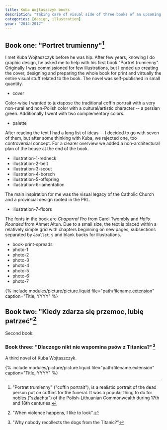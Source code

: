 ```yaml
---
title: Kuba Wojtaszczyk books
description: "Taking care of visual side of three books of an upcoming author."
categories: [design, illustration]
year: "2014-2017"
---
```


## Book one: "Portret trumienny"[^portret]

[^portret]: "Portret trumienny" ("coffin portrait"), is a realistic portrait of the dead person put on coffins for the funeral. It was a popular thing to do for nobles ("szlachta") of the Polish-Lithuanian Commonwealth during 17th and 18th centuries.

I met Kuba Wojtaszczyk before he was hip. After few years, knowing I do graphic design, he asked me to help with his first book "Portret trumienny". Originally I was commissioned for few illustrations, but I ended up creating the cover, designing and preparing the whole book for print and virtually the entire visual stuff related to the book. The novel was self-published in small quantity.

- cover

Color-wise I wanted to juxtapose the traditional coffin portrait with a very non-rural and non-Polish color with a cultural/artistic character -- a persian green. Additionally I went with two complementary colors.

- palette

After reading the text I had a long list of ideas -- I decided to go with seven of them, but after some thinking with Kuba, we rejected one, too controversial concept. For a clearer overview we added a non-architectural plan of the house at the end of the book.

- illustration-1-redneck
- illustration-2-belt
- illustration-3-scout
- illustration-4-borsch
- illustration-5-offspring
- illustration-6-lamentation

The main inspiration for me was the visual legacy of the Catholic Church and a provincial design rooted in the PRL.

- illustration-7-floors

The fonts in the book are *Chaparral Pro* from Carol Twombly and *Halis Rounded* from Ahmet Altun. Due to a small size, the text is placed within a relatively simple grid with chapters beginning on new pages, subsections separated by `&bullet;`s and blank backs for illustrations.

- book-print-spreads
- photo-1
- photo-2
- photo-3
- photo-4
- photo-5
- photo-6
- photo-7


{% include modules/picture/picture.liquid file="path/filename.extension" caption="Title, YYYY" %}

## Book two: "Kiedy zdarza się przemoc, lubię patrzeć"[^przemoc]

Second book.

[^przemoc]: "When violence happens, I like to look".

### Book three: "Dlaczego nikt nie wspomina psów z Titanica?"[^titanic]

A third novel of Kuba Wojtaszczyk.

{% include modules/picture/picture.liquid file="path/filename.extension" caption="Title, YYYY" %}

[^titanic]: "Why nobody recollects the dogs from the Titanic?"
